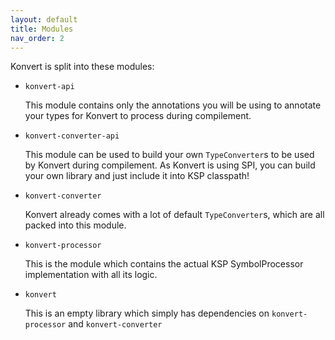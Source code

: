 ```yaml
---
layout: default
title: Modules
nav_order: 2
---
```


Konvert is split into these modules:

* `konvert-api`

  This module contains only the annotations you will be using to annotate your types for Konvert to process during compilement.


* `konvert-converter-api`

  This module can be used to build your own `TypeConverter`s to be used by Konvert during compilement. As Konvert is using SPI, you can
  build your own library and just include it into KSP classpath!


* `konvert-converter`

  Konvert already comes with a lot of default `TypeConverter`s, which are all packed into this module.


* `konvert-processor`

  This is the module which contains the actual KSP SymbolProcessor implementation with all its logic.


* `konvert`

  This is an empty library which simply has dependencies on `konvert-processor` and `konvert-converter`

